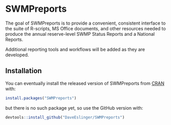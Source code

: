 
<!-- README.md is generated from README.Rmd. Please edit that file -->

# SWMPreports

<!-- badges: start -->
<!-- badges: end -->

The goal of SWMPreports is to provide a convenient, consistent interface
to the suite of R-scripts, MS Office documents, and other resources
needed to produce the annual reserve-level SWMP Status Reports and a
National Reports.

Additional reporting tools and workflows will be added as they are
developed.

## Installation

You can eventually install the released version of SWMPreports from
[CRAN](https://CRAN.R-project.org) with:

``` r
install.packages("SWMPreports")
```

but there is no such package yet, so use the GitHub version with:

``` r
devtools::install_github("DaveEslinger/SWMPreports")
```

